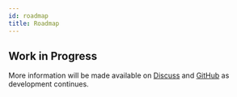 ```yaml
---
id: roadmap
title: Roadmap
---
```


## Work in Progress

More information will be made available on [Discuss](https://discuss.animeshon.com) and [GitHub](https://github.com/animeshon) as development continues.

